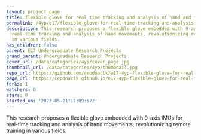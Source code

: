 ```yaml
---
layout: project_page
title: flexible glove for real time tracking and analysis of hand and finger movements
permalink: /4yp/e17/flexible-glove-for-real-time-tracking-and-analysis-of-hand-and-finger-movements/
description: This research proposes a flexible glove embedded with 9-axis IMUs for
  real-time tracking and analysis of hand movements, revolutionizing remote training
  in various fields.
has_children: false
parent: E17 Undergraduate Research Projects
grand_parent: Undergraduate Research Projects
cover_url: /data/categories/4yp/cover_page.jpg
thumbnail_url: /data/categories/4yp/thumbnail.jpg
repo_url: https://github.com/cepdnaclk/e17-4yp-flexible-glove-for-real-time-tracking-and-analysis-of-hand-and-finger-movements
page_url: https://cepdnaclk.github.io/e17-4yp-flexible-glove-for-real-time-tracking-and-analysis-of-hand-and-finger-movements
forks: 1
watchers: 0
stars: 0
started_on: '2023-05-21T17:09:57Z'
---
```


This research proposes a flexible glove embedded with 9-axis IMUs for real-time tracking and analysis of hand movements, revolutionizing remote training in various fields.